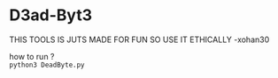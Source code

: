 # D3ad-Byt3

THIS TOOLS IS JUTS MADE FOR FUN 
SO USE IT ETHICALLY
               -xohan30


how to run ? </br>
`python3 DeadByte.py`
